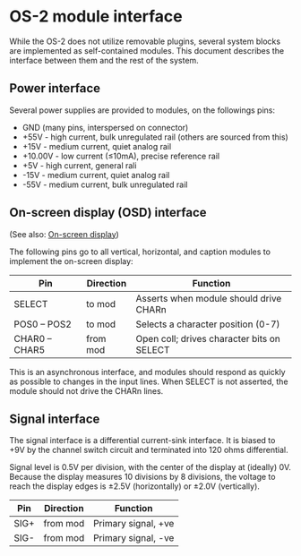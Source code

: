 # OS-2 module interface

While the OS-2 does not utilize removable plugins, several system blocks are
implemented as self-contained modules. This document describes the interface
between them and the rest of the system.

## Power interface

Several power supplies are provided to modules, on the followings pins:

- GND (many pins, interspersed on connector)
- +55V - high current, bulk unregulated rail (others are sourced from this)
- +15V - medium current, quiet analog rail
- +10.00V - low current (≤10mA), precise reference rail
- +5V - high current, general rali
- -15V - medium current, quiet analog rail
- -55V - medium current, bulk unregulated rail

## On-screen display (OSD) interface

(See also: [On-screen display](./on_screen_display.md))

The following pins go to all vertical, horizontal, and caption modules to
implement the on-screen display:

| Pin           | Direction | Function                                         |
|---------------|-----------|--------------------------------------------------|
| SELECT        | to mod    | Asserts when module should drive CHARn           |
| POS0 – POS2   | to mod    | Selects a character position (0-7)               |
| CHAR0 – CHAR5 | from mod  | Open coll; drives character bits on SELECT       |

This is an asynchronous interface, and modules should respond as quickly as
possible to changes in the input lines. When SELECT is not asserted, the module
should not drive the CHARn lines.

## Signal interface

The signal interface is a differential current-sink interface. It is biased to
+9V by the channel switch circuit and terminated into 120 ohms differential.

Signal level is 0.5V per division, with the center of the display at (ideally)
0V. Because the display measures 10 divisions by 8 divisions, the voltage to
reach the display edges is ±2.5V (horizontally) or ±2.0V (vertically).

| Pin       | Direction | Function              |
|-----------|-----------|-----------------------|
| SIG+      | from mod  | Primary signal, +ve   |
| SIG-      | from mod  | Primary signal, -ve   |
